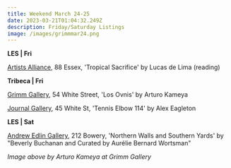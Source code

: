 ```yaml
---
title: Weekend March 24-25
date: 2023-03-21T01:04:32.249Z
description: Friday/Saturday Listings
image: /images/grimmmar24.png
---
```

**L﻿ES | Fri**

[Artists Alliance](https://www.artistsallianceinc.org/event/reading-and-book-launch-the-tropical-sacrifice/), 88 Essex, 'Tropical Sacrifice' by Lucas de Lima (reading)

**T﻿ribeca | Fri**

[Grimm Gallery](https://grimmgallery.com/exhibitions/248-arturo-kameya-los-ovnis/), 54 White Street, 'Los Ovnis' by Arturo Kameya

[J﻿ournal Gallery](https://www.thejournalinc.com/gallery/events), 45 White St, 'Tennis Elbow 114' by Alex Eagleton

**L﻿ES | Sat**

[Andrew Edlin Gallery](https://www.edlingallery.com/exhibitions/beverly-buchanan-northern-walls-and-southern-yards), 212 Bowery, 'Northern Walls and Southern Yards' by "Beverly Buchanan and Curated by Aurélie Bernard Wortsman"

*I﻿mage above by Arturo Kameya at Grimm Gallery*